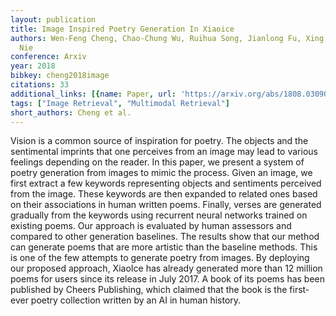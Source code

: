 ```yaml
---
layout: publication
title: Image Inspired Poetry Generation In Xiaoice
authors: Wen-Feng Cheng, Chao-Chung Wu, Ruihua Song, Jianlong Fu, Xing Xie, Jian-Yun
  Nie
conference: Arxiv
year: 2018
bibkey: cheng2018image
citations: 33
additional_links: [{name: Paper, url: 'https://arxiv.org/abs/1808.03090'}]
tags: ["Image Retrieval", "Multimodal Retrieval"]
short_authors: Cheng et al.
---
```

Vision is a common source of inspiration for poetry. The objects and the
sentimental imprints that one perceives from an image may lead to various
feelings depending on the reader. In this paper, we present a system of poetry
generation from images to mimic the process. Given an image, we first extract a
few keywords representing objects and sentiments perceived from the image.
These keywords are then expanded to related ones based on their associations in
human written poems. Finally, verses are generated gradually from the keywords
using recurrent neural networks trained on existing poems. Our approach is
evaluated by human assessors and compared to other generation baselines. The
results show that our method can generate poems that are more artistic than the
baseline methods. This is one of the few attempts to generate poetry from
images. By deploying our proposed approach, XiaoIce has already generated more
than 12 million poems for users since its release in July 2017. A book of its
poems has been published by Cheers Publishing, which claimed that the book is
the first-ever poetry collection written by an AI in human history.